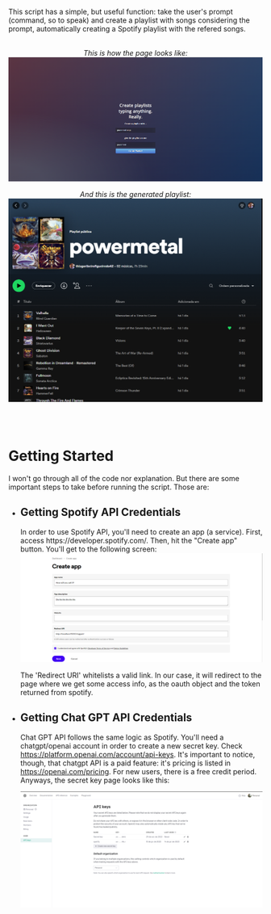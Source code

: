 This script has a simple, but useful function: take the user's prompt (command, so to speak) and create a playlist with songs considering the prompt, automatically creating a Spotify playlist with the refered songs.
<br></br>
<p align="center">
<i>This is how the page looks like:</i>
<img src="Screenshot_1.png" alt="Prompt Page" title="Prompt Page">
</p>

<p align="center">
<i>And this is the generated playlist:</i>

<img src="Screenshot_2.png" alt="Spotify" title="Spotify playlist">
</p><br></br>

<h1>Getting Started</h1>

I won't go through all of the code nor explanation. But there are some important steps to take before running the script. Those are:

<ul>
<li><h2>Getting Spotify API  Credentials</h3></li>
In order to use Spotify API, you'll need to create an app (a service). First, access https://developer.spotify.com/. Then, hit the "Create app" button. You'll get to the following screen:
<img src="Screenshot_3.png" alt="Creating spotify app" title="Spotify app">

The 'Redirect URI' whitelists a valid link. In our case, it will redirect to the page where we get some access info, as the oauth object and the token returned from spotify.

<li><h2>Getting Chat GPT API Credentials</h3></li>

Chat GPT API follows the same logic as Spotify. You'll need a chatgpt/openai account in order to create a new secret key. Check https://platform.openai.com/account/api-keys.
It's important to notice, though, that chatgpt API is a paid feature: it's pricing is listed in https://openai.com/pricing.
For new users, there is a free credit period. Anyways, the secret key page looks like this: 

<img src="Screenshot_4.png" alt="Chat GPT Key" title="Chat GPT Key">



</ul>
